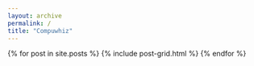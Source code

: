```yaml
---
layout: archive
permalink: /
title: "Compuwhiz"
---
```


<div class="tiles">
{% for post in site.posts %}
	{% include post-grid.html %}
{% endfor %}
</div><!-- /.tiles -->
